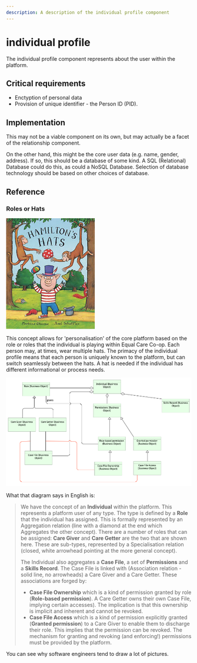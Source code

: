 ```yaml
---
description: A description of the individual profile component
---
```


# individual profile

The individual profile component represents about the user within the platform.

## ​C​ritical requirements

* Enctyption of personal data
* Provision of unique identifier - the Person ID \(PID\).

## ​Implementation

This may not be a viable component on its own, but may actually be a facet of the relationship component.

On the other hand, this might be the core user data (e.g. name, gender, address). If so, this should be a database of some kind. A SQL (Relational) Database could do this, as could a NoSQL Database. Selection of database technology should be based on other choices of database.

## Reference

### Roles or Hats

![](../../.gitbook/assets/image.png)

This concept allows for 'personalisation' of the core platform based on the role or roles that the individual is playing within Equal Care Co-op. Each person may, at times, wear multiple hats. The primacy of the individual profile means that each person is uniquely known to the platform, but can switch seamlessly between the hats. A hat is needed if the individual has different informational or process needs.

![Data Object model for the ur-roles](../../.gitbook/assets/image%20%281%29.png)

What that diagram says in English is:

> We have the concept of an **Individual** within the platform. This represents a platform user of any type. The type is defined by a **Role** that the individual has assigned. This is formally represented by an Aggregation relation \(line with a diamond at the end which Aggregates the other concept\). There are a number of roles that can be assigned: **Care Giver** and **Care Getter** are the two that are shown here. These are sub-types, represented by a Specialisation relation \(closed, white arrowhead pointing at the more general concept\).
>
> The Individual also aggregates a **Case File**, a set of **Permissions** and a **Skills Record**. The Case File is linked with \(Association relation - solid line, no arrowheads\) a Care Giver and a Care Getter. These associations are forged by:
>
> * **Case File Ownership** which is a kind of permission granted by role \(**Role-based permission**\). A Care Getter owns their own Case File, implying certain accesses\). The implication is that this ownership is implicit and inherent and cannot be revoked.
> * **Case File Access** which is a kind of permission explicitly granted \(**Granted permission**\) to a Care Giver to enable them to discharge their role. This implies that the permission can be revoked. The mechanism for granting and revoking \(and enforcing!\) permissions must be provided by the platform.

You can see why software engineers tend to draw a lot of pictures.

